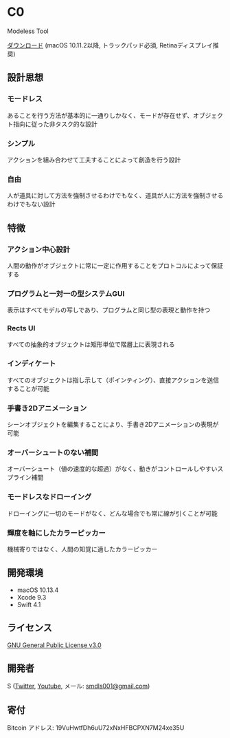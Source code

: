 # C0
Modeless Tool

[ダウンロード](https://github.com/smdls/C0/releases/download/v0.3.0/C0-0.3.0.zip)  (macOS 10.11.2以降, トラックパッド必須, Retinaディスプレイ推奨)

## 設計思想
### モードレス
あることを行う方法が基本的に一通りしかなく、モードが存在せず、オブジェクト指向に従った非タスク的な設計

### シンプル
アクションを組み合わせて工夫することによって創造を行う設計

### 自由
人が道具に対して方法を強制させるわけでもなく、道具が人に方法を強制させるわけでもない設計

## 特徴
### アクション中心設計
人間の動作がオブジェクトに常に一定に作用することをプロトコルによって保証する

### プログラムと一対一の型システムGUI
表示はすべてモデルの写しであり、プログラムと同じ型の表現と動作を持つ

### Rects UI
すべての抽象的オブジェクトは矩形単位で階層上に表現される

### インディケート
すべてのオブジェクトは指し示して（ポインティング）、直接アクションを送信することが可能

### 手書き2Dアニメーション
シーンオブジェクトを編集することにより、手書き2Dアニメーションの表現が可能

### オーバーシュートのない補間
オーバーシュート（値の速度的な超過）がなく、動きがコントロールしやすいスプライン補間

### モードレスなドローイング
ドローイングに一切のモードがなく、どんな場合でも常に線が引くことが可能

### 輝度を軸にしたカラーピッカー
機械寄りではなく、人間の知覚に適したカラーピッカー

## 開発環境
- macOS 10.13.4
- Xcode 9.3
- Swift 4.1

## ライセンス
[GNU General Public License v3.0](License.md)

## 開発者
S ([Twitter](https://twitter.com/smdls), [Youtube](https://www.youtube.com/channel/UCQ6kzSlb5Zi6-EvsGcZuDAw), メール: <smdls001@gmail.com>)

## 寄付
Bitcoin アドレス: 19VuHwtfDh6uU72xNxHFBCPXN7M24xe35U
